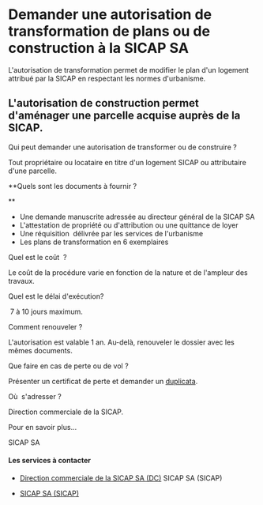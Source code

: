 # Demander une autorisation de transformation de plans ou de construction à la SICAP SA

L'autorisation de transformation permet de modifier le plan d'un logement attribué par la SICAP en respectant les normes d'urbanisme.  
  
L'autorisation de construction permet d'aménager une parcelle acquise auprès de la SICAP.
------------------------------------------------------------------------------------------------------------------------------------------------------------------------------------------------------------------------------------

Qui peut demander une autorisation de transformer ou de construire ?

Tout propriétaire ou locataire en titre d'un logement SICAP ou attributaire d'une parcelle.

**Quels sont les documents à fournir ?  
  
**

*   Une demande manuscrite adressée au directeur général de la SICAP SA
*   L'attestation de propriété ou d'attribution ou une quittance de loyer
*   Une réquisition  délivrée par les services de l'urbanisme
*   Les plans de transformation en 6 exemplaires

Quel est le coût  ?

Le coût de la procédure varie en fonction de la nature et de l'ampleur des travaux.  

Quel est le délai d'exécution?

 7 à 10 jours maximum.  

Comment renouveler ?

L'autorisation est valable 1 an. Au-delà, renouveler le dossier avec les mêmes documents.  

Que faire en cas de perte ou de vol ?

Présenter un certificat de perte et demander un [duplicata](../../../services/duplicata.md).

Où  s'adresser ?

Direction commerciale de la SICAP.

Pour en savoir plus...

SICAP SA

#### Les services à contacter

*   [Direction commerciale de la SICAP SA (DC)](../../../services/direction-commerciale-de-la-sicap-sa-dc.md) SICAP SA (SICAP)  
    
*   [SICAP SA (SICAP)](../../../services/sicap-sa-sicap.md)